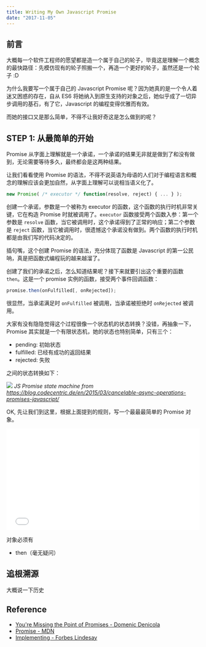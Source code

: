 ```yaml
---
title: Writing My Own Javascript Promise
date: "2017-11-05"
---
```


## 前言
大概每一个软件工程师的愿望都是造一个属于自己的轮子，毕竟这是理解一个概念的最快路径：先模仿现有的轮子照搬一个，再造一个更好的轮子，虽然还是一个轮子 :D

为什么我要写一个属于自己的 Javascript Promise 呢？因为她真的是一个令人着迷又困惑的存在，自从 ES6 将她纳入到原生支持的对象之后，她似乎成了一切异步调用的基石，有了它，Javascript 的编程变得优雅而有效。

而她的接口又是那么简单，不得不让我好奇这是怎么做到的呢？

## STEP 1: 从最简单的开始
Promise 从字面上理解就是一个承诺，一个承诺的结果无非就是做到了和没有做到，无论需要等待多久，最终都会是这两种结果。

让我们看看使用 Promise 的语法，不得不说英语为母语的人们对于编程语言和概念的理解应该会更加自然，从字面上理解可以说相当语义化了。

```js
new Promise( /* executor */ function(resolve, reject) { ... } );
```

创建一个承诺，参数是一个被称为 executor 的函数，这个函数的执行时机非常关键，它在构造 Promise 时就被调用了。`executor` 函数接受两个函数入参：第一个参数是 `resolve` 函数，当它被调用时，这个承诺得到了正常的响应；第二个参数是 `reject` 函数，当它被调用时，很遗憾这个承诺没有做到。两个函数的执行时机都是由我们写的代码决定的。


插句嘴，这个创建 Promise 的语法，充分体现了函数是 Javascript 的第一公民呐，真是把函数式编程玩的越来越溜了。


创建了我们的承诺之后，怎么知道结果呢？接下来就要引出这个重要的函数 `then`。这是一个 promise 实例的函数，接受两个事件回调函数：

```js
promise.then(onFulfilled[, onRejected]);
```

很显然，当承诺满足时 `onFulfilled` 被调用，当承诺被拒绝时 `onRejected` 被调用。

大家有没有隐隐觉得这个过程很像一个状态机的状态转换？没错，再抽象一下，Promise 其实就是一个有限状态机，她的状态也特别简单，只有三个：

- pending: 初始状态
- fulfilled: 已经有成功的返回结果
- rejected: 失败

之间的状态转换如下：

![](https://blog.codecentric.de/files/2015/03/promise-states.png)
*JS Promise state machine from https://blog.codecentric.de/en/2015/03/cancelable-async-operations-promises-javascript/*

OK, 先让我们到这里，根据上面提到的规则，写一个最最最简单的 Promise 对象。

<iframe height='265' scrolling='no' title='The Most Simple Promise' src='//codepen.io/YvonneZhang/embed/QONPmo/?height=265&theme-id=light&default-tab=js&embed-version=2' frameborder='no' allowtransparency='true' allowfullscreen='true' style='width: 100%;'>See the Pen <a href='https://codepen.io/YvonneZhang/pen/QONPmo/'>The Most Simple Promise</a> by Yvonne Zhang (<a href='https://codepen.io/YvonneZhang'>@YvonneZhang</a>) on <a href='https://codepen.io'>CodePen</a>.
</iframe>

对象必须有
- then（毫无疑问）

## 追根溯源

大概说一下历史



## Reference
- [You're Missing the Point of Promises - Domenic Denicola](https://blog.domenic.me/youre-missing-the-point-of-promises/)
- [Promise - MDN](https://developer.mozilla.org/en-US/docs/Web/JavaScript/Reference/Global_Objects/Promise)
- [Implementing - Forbes Lindesay](https://www.promisejs.org/implementing/)
